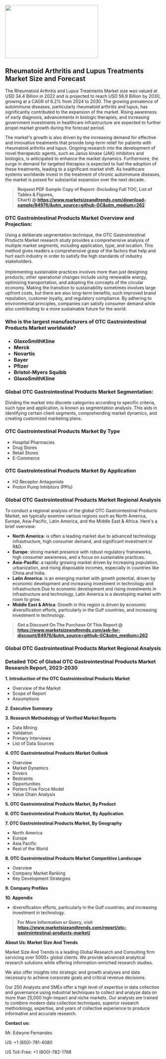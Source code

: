 <p><img class="alignnone size-medium wp-image-20088" src="https://ffe5etoiles.com/wp-content/uploads/2024/12/MST1-300x171.png" alt="" width="300" height="171" /></p><h2>Rheumatoid Arthritis and Lupus Treatments Market Size and Forecast</h2><p>The Rheumatoid Arthritis and Lupus Treatments Market size was valued at USD 34.4 Billion in 2022 and is projected to reach USD 56.9 Billion by 2030, growing at a CAGR of 6.2% from 2024 to 2030. The growing prevalence of autoimmune diseases, particularly rheumatoid arthritis and lupus, has significantly contributed to the expansion of the market. Rising awareness of early diagnosis, advancements in biologic therapies, and increasing government investments in healthcare infrastructure are expected to further propel market growth during the forecast period.</p><p>The market's growth is also driven by the increasing demand for effective and innovative treatments that provide long-term relief for patients with rheumatoid arthritis and lupus. Ongoing research into the development of novel therapeutic agents, such as Janus kinase (JAK) inhibitors and biologics, is anticipated to enhance the market dynamics. Furthermore, the surge in demand for targeted therapies is expected to fuel the adoption of these treatments, leading to a significant market shift. As healthcare systems worldwide invest in the treatment of chronic autoimmune diseases, the market is poised for substantial expansion over the next decade.</p></p><blockquote id="" class=""><strong>Request PDF Sample Copy of Report: (Including Full TOC, List of Tables &amp; Figures, Chart)&nbsp;@&nbsp;<strong><a href="https://www.marketsizeandtrends.com/download-sample/84976/&utm_source=github-GC&utm_medium=262" target="_blank">https://www.marketsizeandtrends.com/download-sample/84976/&utm_source=github-GC&utm_medium=262</a></strong></strong></blockquote><h3 id="" class="">OTC Gastrointestinal Products Market&nbsp;Overview and Projection:</h3><p id="" class="">Using a deliberate segmentation technique, the OTC Gastrointestinal Products Market research study provides a comprehensive analysis of multiple market segments, including application, type, and location. This method gives readers a comprehensive grasp of the factors that help and hurt each industry in order to satisfy the high standards of industry stakeholders. <br /> <br />Implementing sustainable practices involves more than just designing products; other operational changes include using renewable energy, optimizing transportation, and adopting the concepts of the circular economy. Making the transition to sustainability sometimes involves large upfront costs, but there are also long-term benefits, such improved brand reputation, customer loyalty, and regulatory compliance. By adhering to environmental principles, companies can satisfy consumer demand while also contributing to a more sustainable future for the world.</p><h3 id="" class="">Who is the largest manufacturers of&nbsp;OTC Gastrointestinal Products Market worldwide?</h3><h3 class=""><p><ul><li>GlaxoSmithKline </li><li> Merck </li><li> Novartis </li><li> Bayer </li><li> Pfizer </li><li> Bristol-Myers Squibb </li><li> GlaxoSmithKline</li></ul></p></h3><h3 id="" class="">Global&nbsp;OTC Gastrointestinal Products Market Segmentation:</h3><p id="" class="">Dividing the market into discrete categories according to specific criteria, such type and application, is known as segmentation analysis. This aids in identifying certain client segments, comprehending market dynamics, and creating customized marketing plans.</p><h3 id="" class="">OTC Gastrointestinal Products Market&nbsp;By Type</h3><p><p><ul><li>Hospital Pharmacies</li><li> Drug Stores</li><li> Retail Stores</li><li> E-Commerce</p></li></ul></p></p><h3 id="" class="">OTC Gastrointestinal Products Market&nbsp;By Application</h3><p class=""><p><ul><li>H2 Receptor Antagonists</li><li> Proton Pump Inhibitors (PPIs)</li></ul></p></p><h3 id="" class="">Global OTC Gastrointestinal Products Market Regional Analysis</h3><p id="" class="">To conduct a regional analysis of the global OTC Gastrointestinal Products Market, we typically examine various regions such as North America, Europe, Asia-Pacific, Latin America, and the Middle East &amp; Africa. Here's a brief overview:</p><ul><li><strong>North America</strong>: is often a leading market due to advanced technology infrastructure, high consumer demand, and significant investment in R&amp;D.</li><li><strong>Europe</strong>: strong market presence with robust regulatory frameworks, high consumer awareness, and a focus on sustainable practices.</li><li><strong>Asia-Pacific</strong>: a rapidly growing market driven by increasing population, urbanization, and rising disposable incomes, especially in countries like China and India.</li><li><strong>Latin America</strong>: is an emerging market with growth potential, driven by economic development and increasing investment in technology and infrastructure.Due to economic development and rising investments in infrastructure and technology, Latin America is a developing market with room to grow.</li><li><strong>Middle East &amp; Africa</strong>: Growth in this region is driven by economic diversification efforts, particularly in the Gulf countries, and increasing investment in technology.</li></ul><blockquote id="" class=""><strong>Get a Discount On The Purchase Of This Report @ <strong><a href="https://www.marketsizeandtrends.com/ask-for-discount/84976/&utm_source=github-GC&utm_medium=262" target="_blank">https://www.marketsizeandtrends.com/ask-for-discount/84976/&utm_source=github-GC&utm_medium=262</a></strong></strong></blockquote><h3 id="" class="">Global OTC Gastrointestinal Products Market Regional Analysis</h3><h3 id="" class="">Detailed TOC of Global OTC Gastrointestinal Products Market Research Report, 2023-2030</h3><p id="" class=""><strong>1. Introduction of the OTC Gastrointestinal Products Market</strong></p><ul><li>Overview of the Market</li><li>Scope of Report</li><li>Assumptions</li></ul><p id="" class=""><strong>2. Executive Summary</strong></p><p id="" class=""><strong>3. Research Methodology of Verified Market Reports</strong></p><ul><li>Data Mining</li><li>Validation</li><li>Primary Interviews</li><li>List of Data Sources</li></ul><p id="" class=""><strong>4. OTC Gastrointestinal Products Market Outlook</strong></p><ul><li>Overview</li><li>Market Dynamics</li><li>Drivers</li><li>Restraints</li><li>Opportunities</li><li>Porters Five Force Model</li><li>Value Chain Analysis</li></ul><p id="" class=""><strong>5. OTC Gastrointestinal Products Market, By Product</strong></p><p id="" class=""><strong>6. OTC Gastrointestinal Products Market, By Application</strong></p><p id="" class=""><strong>7. OTC Gastrointestinal Products Market, By Geography</strong></p><ul><li>North America</li><li>Europe</li><li>Asia Pacific</li><li>Rest of the World</li></ul><p id="" class=""><strong>8. OTC Gastrointestinal Products Market Competitive Landscape</strong></p><ul><li>Overview</li><li>Company Market Ranking</li><li>Key Development Strategies</li></ul><p id="" class=""><strong>9. Company Profiles</strong></p><p id="" class=""><strong>10. Appendix</strong></p><ul><li>diversification efforts, particularly in the Gulf countries, and increasing investment in technology.</li></ul><blockquote id="" class=""><strong>For More Information or Query, visit <strong><strong><a href="https://www.marketsizeandtrends.com/report/otc-gastrointestinal-products-market/" target="_blank">https://www.marketsizeandtrends.com/report/otc-gastrointestinal-products-market/</a></strong></strong></strong></blockquote><p id="" class=""><strong>About Us: Market Size And Trends</strong></p><p id="" class="">Market Size And Trends is a leading Global Research and Consulting firm servicing over 5000+ global clients. We provide advanced analytical research solutions while offering information-enriched research studies.</p><p id="" class="">We also offer insights into strategic and growth analyses and data necessary to achieve corporate goals and critical revenue decisions.</p><p id="" class="">Our 250 Analysts and SMEs offer a high level of expertise in data collection and governance using industrial techniques to collect and analyze data on more than 25,000 high-impact and niche markets. Our analysts are trained to combine modern data collection techniques, superior research methodology, expertise, and years of collective experience to produce informative and accurate research.</p><p id="" class=""><strong>Contact us:</strong></p><p id="" class="">Mr. Edwyne Fernandes</p><p id="" class="">US: +1 (650)-781-4080</p><p id="" class="">US Toll-Free: +1 (800)-782-1768</p>
